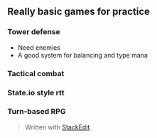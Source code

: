 
## Really basic games for practice

### Tower defense
* Need enemies
* A good system for balancing and type mana


### Tactical combat


### State.io style rtt

### Turn-based RPG



> Written with [StackEdit](https://stackedit.io/).
<!--stackedit_data:
eyJoaXN0b3J5IjpbLTE2NjA3NjA2NzldfQ==
-->